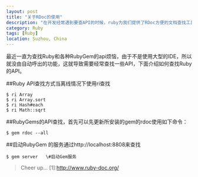 ```yaml
---
layout: post
title: "关于RDoc的使用"
description: "在开发经常遇到要查API的时候，ruby为我们提供了RDoc方便的文档查找工具"
category: Ruby
tags: [Ruby]
location: Suzhou, China
---
```

 最近一直为查找Ruby和各种RubyGem的api烦恼，由于不是使用大型的IDE，所以就没由自动呼出的功能，这就导致需要经常查找一些API，下面介绍如何查找Ruby的API。

##Ruby API查找方式当离线情况下使用ri查找

    $ ri Array
    $ ri Array.sort
    $ ri Hash#each
    $ ri Math::sqrt

##RubyGems的API查找，首先可以先更新所安装的gem的rdoc使用如下命令：

	$ gem rdoc --all

##启动RubyGem 的服务通过http://localhost:8808来查找

	$ gem server   \#启动Gem服务

> Cheer up...
 [1]:http://www.ruby-doc.org/
